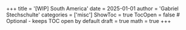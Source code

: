 +++
title = '[WIP] South America'
date = 2025-01-01
author = 'Gabriel Stechschulte'
categories = ['misc']
ShowToc = true
TocOpen = false  # Optional - keeps TOC open by default
draft = true
math = true
+++
